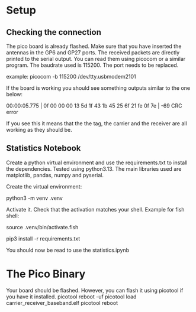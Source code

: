 #  Setup
## Checking the connection
The pico board is already flashed. Make sure that you have inserted the antennas in the GP6 and GP27 ports. The received packets are directly printed to the serial output.
You can read them using picocom or a similar program. The baudrate used is 115200. The port needs to be replaced.

example: picocom -b 115200 /dev/tty.usbmodem2101

If the board is working you should see something outputs similar to the one below:

00:00:05.775 | 0f 00 00 00 13 5d 1f 43 1b 45 25 6f 21 fe 0f 7e | -69 CRC error

If you see this it means that the the tag, the carrier and the receiver are all working as they should be.


## Statistics Notebook
Create a python virtual environment and use the requirements.txt to install the dependencies. Tested using python3.13. The main libraries used are matplotlib, pandas, numpy and pyserial.

Create the virtual environment:

python3 -m venv .venv

Activate it. Check that the activation matches your shell. 
Example for fish shell:

source .venv/bin/activate.fish

pip3 install -r requirements.txt

You should now be read to use the statistics.ipynb


# The Pico Binary
Your board should be flashed. However, you can flash it using picotool if you have it installed.
picotool reboot -uf 
picotool load carrier_receiver_baseband.elf
picotool reboot





